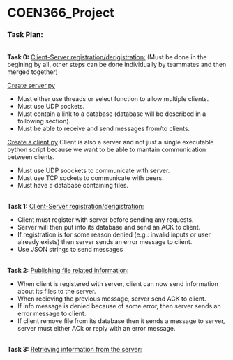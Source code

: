 # COEN366_Project

<h3>Task Plan:</h3>
<br>
<b>Task 0:</b> <u>Client-Server registration/derigistration:</u> (Must be done in the begining by all, other steps can be done individually by teammates and then merged together)

<u>Create server.py</u>
<ul>
  <li>Must either use threads or select function to allow multiple clients.
  <li>Must use UDP sockets.
  <li>Must contain a link to a database (database will be described in a following section).
  <li>Must be able to receive and send messages from/to clients.
</ul>

<u>Create a client.py</u>
Client is also a server and not just a single executable python script because we want to be able to mantain communication between clients.  
<ul>
  <li>Must use UDP soockets to communicate with server.
  <li>Must use TCP sockets to communicate with peers.
  <li>Must have a database containing files.
</ul>

<br>
<b>Task 1:</b> <u>Client-Server registration/derigistration:</u>
<ul>
  <li>Client must register with server before sending any requests.
  <li>Server will then put into its database and send an ACK to client. 
  <li>If registration is for some reason denied (e.g.: invalid inputs or user already exists) then server sends an error message to client.
  <li> Use JSON strings to send messages
</ul>

<br>
<b>Task 2:</b> <u>Publishing file related information:</u>
<ul>
    <li> When client is registered with server, client can now send information about its files to the server.
    <li> When recieving the previous message, server send ACK to client.
    <li> If info message is denied because of some error, then server sends an error message to client.
    <li> If client remove file from its database then it sends a message to server, server must either ACk or reply with an error message.
</ul>

<br>
<b>Task 3:</b> <u>Retrieving information from the server:</u>
 


